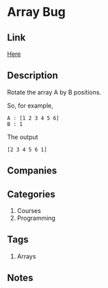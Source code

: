 # Array Bug

## Link

[Here](https://www.interviewbit.com/problems/arraybug/)

## Description

Rotate the array A by B positions.

So, for example,

```text
A : [1 2 3 4 5 6]
B : 1
```

The output

```text
[2 3 4 5 6 1]
```

## Companies

## Categories

1. Courses
1. Programming

## Tags

1. Arrays

## Notes
